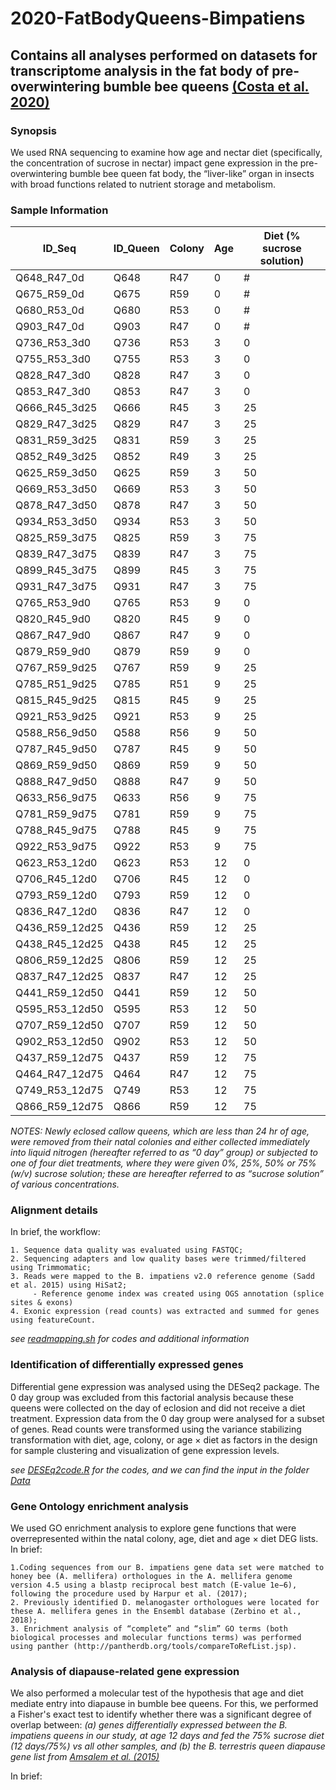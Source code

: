 # 2020-FatBodyQueens-Bimpatiens

## Contains all analyses performed on datasets for transcriptome analysis in the fat body of pre-overwintering bumble bee queens [(Costa et al. 2020)](https://onlinelibrary.wiley.com/doi/abs/10.1111/mec.15361)

### Synopsis

We used RNA sequencing to examine how age and nectar diet (specifically, the concentration of sucrose in nectar) impact gene expression in the pre-overwintering bumble bee queen fat body, the “liver-like” organ in insects with broad functions related to nutrient storage and metabolism.

### Sample Information

| ID_Seq	| ID_Queen	| Colony	| Age	| Diet (% sucrose solution) |
| --------| ----------|---------| ----|---------------------------|
| Q648_R47_0d |	Q648	| R47	| 0	| # |
| Q675_R59_0d	|	Q675	|	R59	|	0	| # |
| Q680_R53_0d	|	Q680	|	R53	|	0	| # |
| Q903_R47_0d	|	Q903	|	R47	|	0	| # |
| Q736_R53_3d0	|	Q736	|	R53	|	3	| 0 |
| Q755_R53_3d0	|	Q755	|	R53	|	3	| 0 |
| Q828_R47_3d0	|	Q828	|	R47	|	3	| 0 |
| Q853_R47_3d0	|	Q853	|	R47	|	3	| 0 |
| Q666_R45_3d25	|	Q666	|	R45	|	3	| 25 |
| Q829_R47_3d25	|	Q829	|	R47	|	3	| 25 |
| Q831_R59_3d25	|	Q831	|	R59	|	3	| 25 |
| Q852_R49_3d25	|	Q852	|	R49	|	3	| 25 |
| Q625_R59_3d50	|	Q625	|	R59	|	3	| 50 |
| Q669_R53_3d50	|	Q669	|	R53	|	3	| 50 |
| Q878_R47_3d50	|	Q878	|	R47	|	3	| 50 |
| Q934_R53_3d50	|	Q934	|	R53	|	3	| 50 |
| Q825_R59_3d75	|	Q825	|	R59	|	3	| 75 |
| Q839_R47_3d75	|	Q839	|	R47	|	3	| 75 |
| Q899_R45_3d75	|	Q899	|	R45	|	3	| 75 |
| Q931_R47_3d75	|	Q931	|	R47	|	3	| 75 |
| Q765_R53_9d0	|	Q765	|	R53	|	9	| 0 |
| Q820_R45_9d0	|	Q820	|	R45	|	9	| 0 |
| Q867_R47_9d0	|	Q867	|	R47	|	9	| 0 |
| Q879_R59_9d0	|	Q879	|	R59	|	9	| 0 |
| Q767_R59_9d25	|	Q767	|	R59	|	9	| 25 |
| Q785_R51_9d25	|	Q785	|	R51	|	9	| 25 |
| Q815_R45_9d25	|	Q815	|	R45	|	9	| 25 |
| Q921_R53_9d25	|	Q921	|	R53	|	9	| 25 |
| Q588_R56_9d50	|	Q588	|	R56	|	9	| 50 |
| Q787_R45_9d50	|	Q787	|	R45	|	9	| 50 |
| Q869_R59_9d50	|	Q869	|	R59	|	9	| 50 |
| Q888_R47_9d50	|	Q888	|	R47	|	9	| 50 |
| Q633_R56_9d75	|	Q633	|	R56	|	9	| 75 |
| Q781_R59_9d75	|	Q781	|	R59	|	9	| 75 |
| Q788_R45_9d75	|	Q788	|	R45	|	9	| 75 |
| Q922_R53_9d75	|	Q922	|	R53	|	9	| 75 |
| Q623_R53_12d0	|	Q623	|	R53	|	12	| 0 |
| Q706_R45_12d0	|	Q706	|	R45	|	12	| 0 |
| Q793_R59_12d0	|	Q793	|	R59	|	12	| 0 |
| Q836_R47_12d0	|	Q836	|	R47	|	12	| 0 |
| Q436_R59_12d25	|	Q436	|	R59	|	12	| 25 |
| Q438_R45_12d25	|	Q438	|	R45	|	12	| 25 |
| Q806_R59_12d25	|	Q806	|	R59	|	12	| 25 |
| Q837_R47_12d25	|	Q837	|	R47	|	12	| 25 |
| Q441_R59_12d50	|	Q441	|	R59	|	12	| 50 |
| Q595_R53_12d50	|	Q595	|	R53	|	12	| 50 |
| Q707_R59_12d50	|	Q707	|	R59	|	12	| 50 |
| Q902_R53_12d50	|	Q902	|	R53	|	12	| 50 |
| Q437_R59_12d75	|	Q437	|	R59	|	12	| 75 |
| Q464_R47_12d75	|	Q464	|	R47	|	12	| 75 |
| Q749_R53_12d75	|	Q749	|	R53	|	12	| 75 |
| Q866_R59_12d75	|	Q866	|	R59	|	12	| 75 |


_NOTES: Newly eclosed callow queens, which are less than 24 hr of age, were removed from their natal colonies and either collected immediately into liquid nitrogen (hereafter referred to as “0 day” group) or subjected to one of four diet treatments, where they were given 0%, 25%, 50% or 75% (w/v) sucrose solution; these are hereafter referred to as “sucrose solution” of various concentrations._


### Alignment details

In brief, the workflow:

````
1. Sequence data quality was evaluated using FASTQC;
2. Sequencing adapters and low quality bases were trimmed/filtered using Trimmomatic;
3. Reads were mapped to the B. impatiens v2.0 reference genome (Sadd et al. 2015) using HiSat2;
	 - Reference genome index was created using OGS annotation (splice sites & exons)
4. Exonic expression (read counts) was extracted and summed for genes using featureCount.
````

_see [readmapping.sh](https://github.com/claudinpcosta/2020-FatBodyQueens-Bimpatiens/blob/master/readmapping.sh) for codes and  additional information_

### Identification of differentially expressed genes

Differential gene expression was analysed using the DESeq2 package. The 0 day group was excluded from this factorial analysis because these queens were collected on the day of eclosion and did not receive a diet treatment. Expression data from the 0 day group were analysed for a subset of genes. Read counts were transformed using the variance stabilizing transformation with diet, age, colony, or age × diet as factors in the design for sample clustering and visualization of gene expression levels.

_see [DESEq2code.R](https://github.com/claudinpcosta/2020-FatBodyQueens-Bimpatiens/blob/master/DESEq2code.R) for the codes, and we can find the input in the folder [Data](https://github.com/claudinpcosta/2020-FatBodyQueens-Bimpatiens/tree/master/Data)_

### Gene Ontology enrichment analysis

We used GO enrichment analysis to explore gene functions that were overrepresented within the natal colony, age, diet and age × diet DEG lists. In brief:

````````
1.Coding sequences from our B. impatiens gene data set were matched to honey bee (A. mellifera) orthologues in the A. mellifera genome version 4.5 using a blastp reciprocal best match (E-value 1e−6), following the procedure used by Harpur et al. (2017);
2. Previously identified D. melanogaster orthologues were located for these A. mellifera genes in the Ensembl database (Zerbino et al., 2018);
3. Enrichment analysis of “complete” and “slim” GO terms (both biological processes and molecular functions terms) was performed using panther (http://pantherdb.org/tools/compareToRefList.jsp).

`````````

### Analysis of diapause-related gene expression

We also performed a molecular test of the hypothesis that age and diet mediate entry into diapause in bumble bee queens. For this, we performed a Fisher's exact test to identify whether there was a significant degree of overlap between:
	_(a) genes differentially expressed between the B. impatiens queens in our study, at age 12 days and fed the 75% sucrose diet (12 days/75%) vs all other samples, and
	(b) the B. terrestris queen diapause gene list from [Amsalem et al. (2015)](https://onlinelibrary.wiley.com/doi/abs/10.1111/mec.13410)_
	
In brief:























